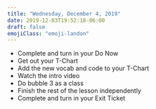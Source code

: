 ```yaml
---
title: "Wednesday, December 4, 2019"
date: 2019-12-03T19:52:18-06:00
draft: false
emojiClass: "emoji-landon"
---
```


- Complete and turn in your Do Now
- Get out your T-Chart
- Add the new vocab and code to your T-Chart
- Watch the intro video
- Do bubble 3 as a class
- Finish the rest of the lesson independently 
- Complete and turn in your Exit Ticket